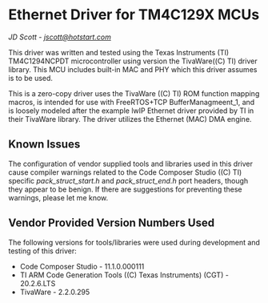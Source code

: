 # Ethernet Driver for TM4C129X MCUs
*JD Scott - jscott@hotstart.com*

This driver was written and tested using the Texas Instruments (TI) TM4C1294NCPDT microcontroller using version the TivaWare((C) TI) driver library. This MCU includes built-in MAC and PHY which this driver assumes is to be used.

This is a zero-copy driver uses the TivaWare ((C) TI) ROM function mapping macros, is intended for use with FreeRTOS+TCP BufferManagmeent_1, and is loosely modeled after the example lwIP Ethernet driver provided by TI in their TivaWare library. The driver utilizes the Ethernet (MAC) DMA engine.

## Known Issues
The configuration of vendor supplied tools and libraries used in this driver cause compiler warnings related to the Code Composer Studio ((C) TI) specific *pack_struct_start.h* and *pack_struct_end.h* port headers, though they appear to be benign. If there are suggestions for preventing these warnings, please let me know.

## Vendor Provided Version Numbers Used
The following versions for tools/libraries were used during development and testing of this driver:
- Code Composer Studio - 11.1.0.000111
- TI ARM Code Generation Tools ((C) Texas Instruments) (CGT) - 20.2.6.LTS
- TivaWare - 2.2.0.295

